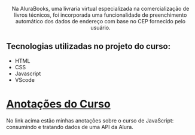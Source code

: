 
<p align="center">Na AluraBooks, uma livraria virtual especializada na comercialização de livros técnicos, foi incorporada uma funcionalidade de preenchimento automático dos dados de endereço com base no CEP fornecido pelo usuário.</p>

## Tecnologias utilizadas no projeto do curso: 
* HTML
* CSS
* Javascript
* VScode

<h1><a href="https://tree-sorrel-518.notion.site/CONSUMINDO-DADOS-DE-UMA-API-JAVASCRIPT-57fb2a55fcb14639ba6b045e5f59f029">Anotações do Curso</a></h1>

No link acima estão minhas anotações sobre o curso de JavaScript: consumindo e tratando dados de uma API da Alura.
